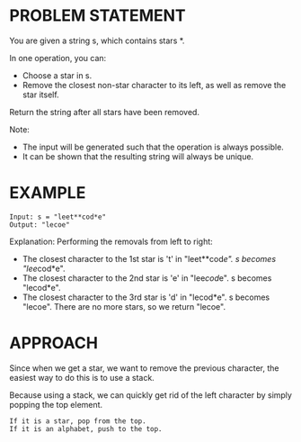 # PROBLEM STATEMENT

You are given a string s, which contains stars *.

In one operation, you can:

 - Choose a star in s.
 - Remove the closest non-star character to its left, as well as remove the star itself.
  
Return the string after all stars have been removed.

Note:

 - The input will be generated such that the operation is always possible.
 - It can be shown that the resulting string will always be unique.


# EXAMPLE

    Input: s = "leet**cod*e"
    Output: "lecoe"

Explanation: Performing the removals from left to right:
- The closest character to the 1st star is 't' in "leet**cod*e". s becomes "lee*cod*e".
- The closest character to the 2nd star is 'e' in "lee*cod*e". s becomes "lecod*e".
- The closest character to the 3rd star is 'd' in "lecod*e". s becomes "lecoe".
There are no more stars, so we return "lecoe".

# APPROACH

Since when we get a star, we want to remove the previous character, the easiest way to do this is to use a stack. 

Because using a stack, we can quickly get rid of the left character by simply popping the top element.

    If it is a star, pop from the top.
    If it is an alphabet, push to the top.
